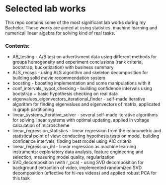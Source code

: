# Selected lab works

This repo contains some of the most significant lab works during my Bachelor. These works are aimed at using statistics, machine learning and numerical linear algebra for solving kind of real tasks.

### Contents:

- AB_testing - A/B test on advertisment data using different methods for groups homogeneity and experiment conclusions (rank criteria, bootstrap, bucketization) with business summary
- ALS_recsys - using ALS algorithm and skeleton decomposition for building solid movie recommendation system
- boosting - boosting implementation and some manipulations with it
- conf_intervals_hypot_checking - building confidence intervals using bootstrap + basic hypothesis checking on real data
- eigenvalues_eigenvectors_iterational_finder - self-made iterative algorithm for finding eigenvalues and eigenvectors of matrix, applicated in graph partitioning 
- linear_systems_iterative_solver - several self-made iterative algorithms for solving linear systems with optimal updating, applied in voltage calculation of microscheme
- linear_regression_statistics - linear regression from the econometric and statistical point of view: conducting hypothesis tests on model, building confidence intervals, finding best model using AIC criteria
- linear_regression_ml - linear regression as machine learning instruments: exploriatory data analysis, feature engineering and selection, measuring model quality, regularization
- SVD_decomposition (with r_pca) - using SVD decomposition for background extraction of video, implemented randomized SVD decomposition (effective for hi-res videos) and applied robust PCA for this task
